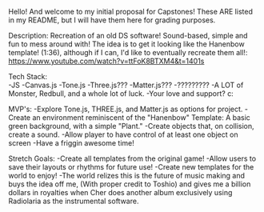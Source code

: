 Hello! And welcome to my initial proposal for Capstones! These ARE listed in my README, but I will have them here for grading purposes.

Description: 
Recreation of an old DS software! Sound-based, simple and fun to mess around with! The idea is to get it looking like the Hanenbow template! (1:36), although if I can, I'd like to eventually recreate them all!: https://www.youtube.com/watch?v=ttFoK8BTXM4&t=1401s

Tech Stack:  
-JS 
-Canvas.js 
-Tone.js 
-Three.js??? 
-Matter.js??? 
-????????? 
-A LOT of Monster, Redbull, and a whole lot of luck. 
-Your love and support? c:

MVP's:
-Explore Tone.js, THREE.js, and Matter.js as options for project.
-Create an environment reminiscent of the "Hanenbow" Template: A basic green background, with a simple "Plant."
-Create objects that, on collision, create a sound.
-Allow player to have control of at least one object on screen
-Have a friggin awesome time!

Stretch Goals:
-Create all templates from the original game!
-Allow users to save their layouts or rhythms for future use!
-Create new templates for the world to enjoy!
-The world relizes this is the future of music making and buys the idea off me, (With proper credit to Toshio) and gives me a billion dollars in royalties when Cher does another album exclusively using Radiolaria as the instrumental software.